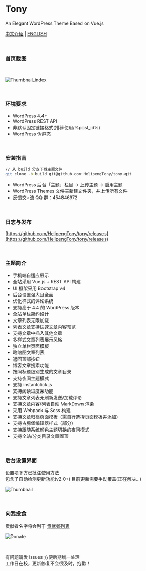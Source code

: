 # Tony
An Elegant WordPress Theme Based on Vue.js
<br/>

[中文介绍](https://github.com/HelipengTony/tony/blob/master/README_EN.md) | [ENGLISH](https://github.com/HelipengTony/tony/blob/master/README.md)

<br/>

### 首页截图
<br/>

![Thumbnail_index](https://i.loli.net/2020/01/01/YgNlo9Ts1bjiWR3.jpg)

<br/>

### 环境要求
+ WordPress 4.4+
+ WordPress REST API
+ 非默认固定链接格式(推荐使用/%post_id%)
+ WordPress 伪静态

<br/>

### 安装指南
```bash
// 从 build 分支下载主题文件
git clone -b build git@github.com:HelipengTony/tony.git
```
+ WordPress 后台「主题」栏目 -> 上传主题 -> 启用主题
+ WordPress Themes 文件夹新建文件夹，并上传所有文件
+ 反馈交♂流 QQ 群：454846972

<br/>

### 日志与发布
[https://github.com/HelipengTony/tony/releases](https://github.com/HelipengTony/tony/releases)

<br/>

### 主题简介
+ 手机端自适应展示
+ 全站采用 Vue.js + REST API 构建
+ UI 框架采用 Bootstrap v4
+ 后台设置强大且全面
+ 优化样式的评论系统
+ 支持高于 4.4 的 WordPress 版本
+ 全站单栏简约设计
+ 文章列表无限加载
+ 列表文章支持快速文章内容预览
+ 支持文章中插入其他文章
+ 多样式文章列表展示风格
+ 独立单栏页面模板
+ 略缩图文章列表
+ 返回顶部按钮
+ 博客文章搜索功能
+ 按照标题级别生成的文章目录
+ 支持夜间主题模式
+ 支持 instantclick.js
+ 支持阅读进度条功能
+ 支持文章列表无刷新发送/加载评论
+ 支持文章内容/列表自动 MarkDown 渲染
+ 采用 Webpack 与 Scss 构建
+ 支持文章归档页面模板（需自行选择页面模板并添加）
+ 支持古腾堡编辑器样式（部分）
+ 支持跟随系统颜色主题切换的夜间模式
+ 支持全站/分类目录文章置顶


<br/>

### 后台设置界面
设置项下方已批注使用方法
<br/>
包含了自动检测更新功能(v2.0+)
目前更新需要手动覆盖(正在解决...)
<br/>

![Thumbnail](https://i.loli.net/2019/02/18/5c6a80530c1b8.png)


<br/>

### 向我投食
贡献者名字将会列于 [贡献者列表](https://www.ouorz.com/donation)
<br/>

![Donate](https://i.loli.net/2019/02/18/5c6a80afd1e26.png)

<br/>

有问题请发 Issues 方便后期统一处理
<br/>
工作日在校，更新修复不会很及时，抱歉！